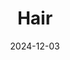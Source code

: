 ---
title: Hair
fulltitle: Hair

date: 2024-12-03

tags:
- 2024
characters:
- tzipora
- cobian
categories:
- sketch
keywords:
- 2024

rgb: 187, 163, 144

url: /stories/hair/
image: /images/fullres/hair.jpg
caption: Dry and wiry.
---